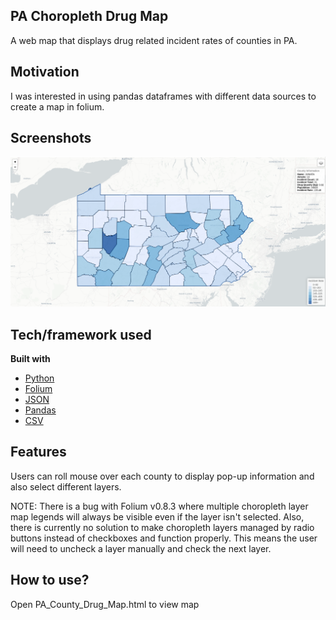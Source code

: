 ## PA Choropleth Drug Map
A web map that displays drug related incident rates of counties in PA.  

## Motivation
I was interested in using pandas dataframes with different data sources to create a map in folium.

## Screenshots
![screenshot](https://github.com/jgrovedev/PA-Choropleth-Drug-Map/blob/master/Screenshot_drugmap.png)

## Tech/framework used
<b>Built with</b>
- [Python](https://www.python.org/) 
- [Folium](https://python-visualization.github.io/folium/)
- [JSON](https://docs.python.org/3/library/json.html)
- [Pandas](https://pandas.pydata.org/)
- [CSV](https://docs.python.org/3/library/csv.html)

## Features
Users can roll mouse over each county to display pop-up information and also select different layers.

NOTE: There is a bug with Folium v0.8.3 where multiple choropleth layer map legends will always be visible even if the layer isn't selected. Also, there is currently no solution to make choropleth layers managed by radio buttons instead of checkboxes and function properly. This means the user will need to uncheck a layer manually and check the next layer. 

## How to use?
Open PA_County_Drug_Map.html to view map
